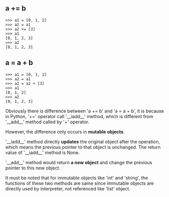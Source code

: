## a += b
	>>> a1 = [0, 1, 2]
	>>> a2 = a1
	>>> a2 += [3]
	>>> a1
	[0, 1, 2, 3]
	>>> a2
	[0, 1, 2, 3]
## a = a + b
	>>> a1 = [0, 1, 2]
	>>> a2 = a1
	>>> a2 = a2 + [3]
	>>> a1
	[0, 1, 2]
	>>> a2
	[0, 1, 2, 3]
 
Obviously there is difference between 'a += b' and 'a = a + b', it is because in Python, '+=' operator call '\_\_iadd\_\_' method, which is different from '\_\_add\_\_' method called by '+' operator.

However, the difference only occurs in **mutable objects**.

'\_\_iadd\_\_' method directly **updates** the original object after the operation, which means the previous pointer to that object is unchanged. The return value of '\_\_iadd\_\_' method is None.

'\_\_add\_\_' method would return **a new object** and change the previous pointer to this new object.

It must be noted that for immutable objects like 'int' and 'string', the functions of these two methods are same since immutable objects are directly used by interpreter, not referenced like 'list' object.
